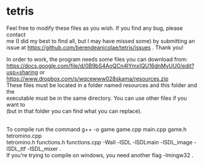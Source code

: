 tetris
======

Feel free to modify these files as you wish. If you find any bug, please contact<br/>
me (I did my best to find all, but I may have missed some) by submitting an<br/>
issue at https://github.com/berendeanicolae/tetris/issues . Thank you!<br/>

In order to work, the program needs some files you can download from:<br/>
  https://docs.google.com/file/d/0B9bS4AoQCn4IYmxIQU16dnMyUU0/edit?usp=sharing or<br/>
  https://www.dropbox.com/s/wqcewww028skama/resources.zip<br/>
These files must be located in a folder named resources and this folder and the<br/>
executable must be in the same directory. You can use other files if you want to<br/>
(but in that folder you can find what you can replace).<br/><br/>

To compile run the command g++ -o game game.cpp main.cpp game.h tetromino.cpp<br/>
tetromino.h functions.h functions.cpp -Wall -lSDL -lSDLmain -lSDL_image -lSDL_ttf -lSDL_mixer .<br/>
If you're trying to compile on windows, you need another flag -lmingw32 .
